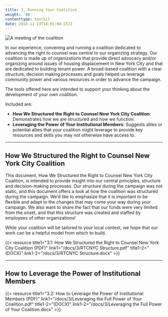 ```yaml
---
title: 3. Running Your Coalition
weight: '40'
contenttype: toolkit
date: 2018-11-23T18:01:04.257Z
---
```

<img src="/images/coalition-meeting-sm.jpg" alt="A meeting of the coalition"/>

In our experience, convening and running a coalition dedicated to advancing the right to counsel was central to our organizing strategy. Our coalition is made up of organizations that provide direct advocacy and/or organizing around issues of housing displacement in New York City and that are dedicated to building tenant power. A broad-based coalition with a clear structure, decision making processes and goals helped us leverage community power and various resources in order to advance the campaign.

The tools offered here are intended to support your thinking about the development of your own coalition. 

Included are:

* **How We Structured the Right to Counsel New York City Coalition**: Demonstrates how we are structured and how we function.
* **Leveraging the Power of Your Institutional Members**: Suggests allies or potential allies that your coalition might leverage to provide key resources and skills you may not otherwise have access to. 

<hr />

## How We Structured the Right to Counsel New York City Coalition

This document, How We Structured the Right to Counsel New York City Coalition, is intended to provide insight into our central principles, structure and decision-making processes. Our structure during the campaign was not static, and this document offers a look at how the coalition was structured during the campaign. We’d like to emphasize that it is important to be flexible and adapt to the changes that may come your way during your campaign. We also want to share the fact that our funds were very limited from the onset, and that this structure was created and staffed by employees of other organizations!

While your coalition will be tailored to your local context, we hope that our work can be a helpful model from which to build.

{{< 
resource 
title1="3.1: How We Structured the Right to Counsel New York City Coalition (PDF)" 
link1="/docs/3/RTCNYC Structure.pdf" 
title1-2="(DOCX)" 
link1-2="/docs/3/RTCNYC Structure.docx" >}}

<hr />

## How to Leverage the Power of Institutional Members

{{< 
resource 
title1="3.2: How to Leverage the Power of Institutional Members (PDF)" link1="/docs/3/Leveraging the Full Power of Your Coalition.pdf" 
title1-2="(DOCX)" 
link1-2="/docs/3/Leveraging the Full Power of Your Coalition.docx" >}}
